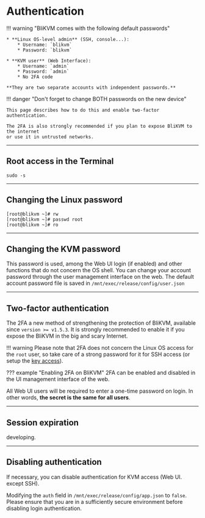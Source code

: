 # Authentication

!!! warning "BliKVM comes with the following default passwords"

    * **Linux OS-level admin** (SSH, console...):
        * Username: `blikvm`
        * Password: `blikvm`

    * **KVM user** (Web Interface):
        * Username: `admin`
        * Password: `admin`
        * No 2FA code

    **They are two separate accounts with independent passwords.**

!!! danger "Don't forget to change BOTH passwords on the new device"

    This page describes how to do this and enable two-factor authentication.

    The 2FA is also strongly recommended if you plan to expose BliKVM to the internet
    or use it in untrusted networks.

-----
## Root access in the Terminal
```
sudo -s
```


-----
## Changing the Linux password

```console
[root@blikvm ~]# rw
[root@blikvm ~]# passwd root
[root@blikvm ~]# ro
```


-----
## Changing the KVM password

This password is used, among the Web UI login (if enabled)
and other functions that do not concern the OS shell.
You can change your account password through the user management interface on the web.
The default account password file is saved in `/mnt/exec/release/config/user.json`


-----
## Two-factor authentication

The 2FA a new method of strengthening the protection of BliKVM, available since `version >= v1.5.3`.
It is strongly recommended to enable it if you expose the BliKVM in the big and scary Internet.

!!! warning
    Please note that 2FA does not concern the Linux OS access for the `root` user, so take care of a strong password
    for it for SSH access (or setup the [key access](https://www.digitalocean.com/community/tutorials/how-to-configure-ssh-key-based-authentication-on-a-linux-server)).

??? example "Enabling 2FA on BliKVM"
    2FA can be enabled and disabled in the UI management interface of the web.

All Web UI users will be required to enter a one-time password on login.
In other words, **the secret is the same for all users**.


----
## Session expiration

developing.



----
## Disabling authentication

If necessary, you can disable authentication for KVM access (Web UI. except SSH).

Modifying the `auth` field in `/mnt/exec/release/config/app.json` to `false`. Please ensure that you are in a sufficiently secure environment before disabling login authentication.